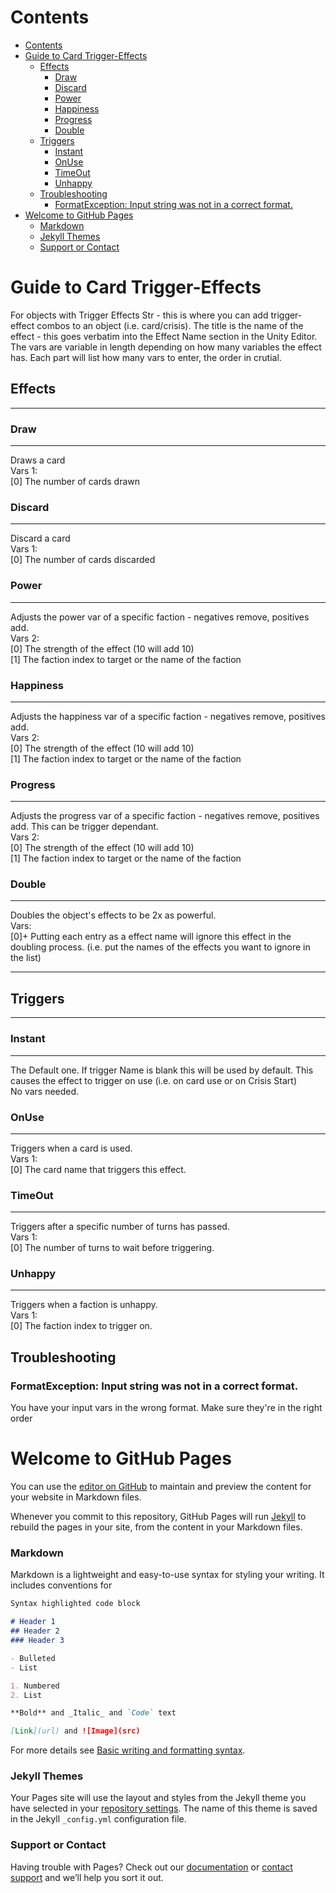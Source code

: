 # Contents

- [Contents](#contents)
- [Guide to Card Trigger-Effects](#guide-to-card-trigger-effects)
  - [Effects](#effects)
    - [Draw](#draw)
    - [Discard](#discard)
    - [Power](#power)
    - [Happiness](#happiness)
    - [Progress](#progress)
    - [Double](#double)
  - [Triggers](#triggers)
    - [Instant](#instant)
    - [OnUse](#onuse)
    - [TimeOut](#timeout)
    - [Unhappy](#unhappy)
  - [Troubleshooting](#troubleshooting)
    - [FormatException: Input string was not in a correct format.](#formatexception-input-string-was-not-in-a-correct-format)
- [Welcome to GitHub Pages](#welcome-to-github-pages)
    - [Markdown](#markdown)
    - [Jekyll Themes](#jekyll-themes)
    - [Support or Contact](#support-or-contact)
# Guide to Card Trigger-Effects

For objects with Trigger Effects Str - this is where you can add trigger-effect combos to an object (i.e. card/crisis).
The title is the name of the effect - this goes verbatim into the Effect Name section in the Unity Editor.
The vars are variable in length depending on how many variables the effect has.
Each part will list how many vars to enter, the order in crutial.

## Effects

---

### Draw

---
Draws a card  
Vars 1:  
[0] The number of cards drawn  


### Discard

---

Discard a card  
Vars 1:  
[0] The number of cards discarded  


### Power

---

Adjusts the power var of a specific faction - negatives remove, positives add.  
Vars 2:  
[0] The strength of the effect (10 will add 10)  
[1] The faction index to target or the name of the faction  


### Happiness

---

Adjusts the happiness var of a specific faction - negatives remove, positives add.  
Vars 2:  
[0] The strength of the effect (10 will add 10)  
[1] The faction index to target or the name of the faction  


### Progress

---

Adjusts the progress var of a specific faction - negatives remove, positives add. This can be trigger dependant.  
Vars 2:  
[0] The strength of the effect (10 will add 10)  
[1] The faction index to target or the name of the faction  


### Double

---

Doubles the object's effects to be 2x as powerful.  
Vars:  
[0]+ Putting each entry as a effect name will ignore this effect in the doubling process. (i.e. put the names of the effects you want to ignore in the list)  

---

## Triggers

---


### Instant

---

The Default one. If trigger Name is blank this will be used by default. This causes the effect to trigger on use (i.e. on card use or on Crisis Start)  
No vars needed.


### OnUse

---

Triggers when a card is used.  
Vars 1:  
[0] The card name that triggers this effect.  


### TimeOut

---

Triggers after a specific number of turns has passed.  
Vars 1:  
[0] The number of turns to wait before triggering.  


### Unhappy

---

Triggers when a faction is unhappy.  
Vars 1:  
[0] The faction index to trigger on.  

## Troubleshooting

### FormatException: Input string was not in a correct format.
You have your input vars in the wrong format. Make sure they're in the right order

# Welcome to GitHub Pages

You can use the [editor on GitHub](https://github.com/Thalpy/Politicards/edit/main/README.md) to maintain and preview the content for your website in Markdown files.

Whenever you commit to this repository, GitHub Pages will run [Jekyll](https://jekyllrb.com/) to rebuild the pages in your site, from the content in your Markdown files.

### Markdown

Markdown is a lightweight and easy-to-use syntax for styling your writing. It includes conventions for

```markdown
Syntax highlighted code block

# Header 1
## Header 2
### Header 3

- Bulleted
- List

1. Numbered
2. List

**Bold** and _Italic_ and `Code` text

[Link](url) and ![Image](src)
```

For more details see [Basic writing and formatting syntax](https://docs.github.com/en/github/writing-on-github/getting-started-with-writing-and-formatting-on-github/basic-writing-and-formatting-syntax).

### Jekyll Themes

Your Pages site will use the layout and styles from the Jekyll theme you have selected in your [repository settings](https://github.com/Thalpy/Politicards/settings/pages). The name of this theme is saved in the Jekyll `_config.yml` configuration file.

### Support or Contact

Having trouble with Pages? Check out our [documentation](https://docs.github.com/categories/github-pages-basics/) or [contact support](https://support.github.com/contact) and we’ll help you sort it out.
